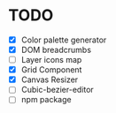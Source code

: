 # TODO

- [x] Color palette generator
- [x] DOM breadcrumbs
- [ ] Layer icons map
- [x] Grid Component
- [x] Canvas Resizer
- [ ] Cubic-bezier-editor
- [ ] npm package
